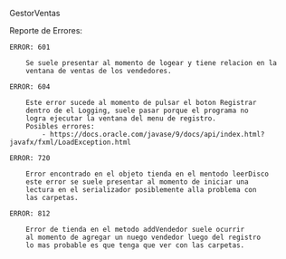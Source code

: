 GestorVentas


Reporte de Errores:

    ERROR: 601

        Se suele presentar al momento de logear y tiene relacion en la 
        ventana de ventas de los vendedores.

    ERROR: 604
        
        Este error sucede al momento de pulsar el boton Registrar
        dentro de el Logging, suele pasar porque el programa no 
        logra ejecutar la ventana del menu de registro.
        Posibles errores: 
            - https://docs.oracle.com/javase/9/docs/api/index.html?javafx/fxml/LoadException.html
    
    ERROR: 720

        Error encontrado en el objeto tienda en el mentodo leerDisco
        este error se suele presentar al momento de iniciar una 
        lectura en el serializador posiblemente alla problema con 
        las carpetas.

    ERROR: 812

        Error de tienda en el metodo addVendedor suele ocurrir
        al momento de agregar un nuego vendedor luego del registro
        lo mas probable es que tenga que ver con las carpetas.